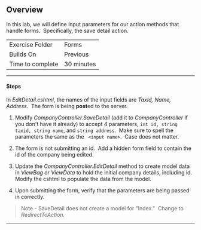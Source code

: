 ## Overview

In this lab, we will define input parameters for our action methods that handle forms.  Specifically, the save detail action.

| | |
| --------- | --------------------------- |
| Exercise Folder | Forms |
| Builds On | Previous |
| Time to complete | 30 minutes  

---

#### Steps

In _EditDetail.cshtml_, the names of the input fields are _TaxId, Name, Address_.  The form is being **post**ed to the server.

1. Modify *CompanyController.SaveDetail* (add it to *CompanyController* if you don't have it already) to accept 4 parameters, `int id, string taxid, string name`, and `string address`.  Make sure to spell the parameters the same as the ``` <input name>```.  Case does not matter.
1. The form is not submitting an id.  Add a hidden form field to contain the id of the company being edited. 

1. Update the _CompanyController.EditDetail_ method to create model data in _ViewBag_ or _ViewData_ to hold the initial company details, including id.  Modify the cshtml to populate the data from the model.
1. Upon submitting the form, verify that the parameters are being passed in correctly.

> Note - SaveDetail does not create a model for "Index."  Change to _RedirectToAction._

---
